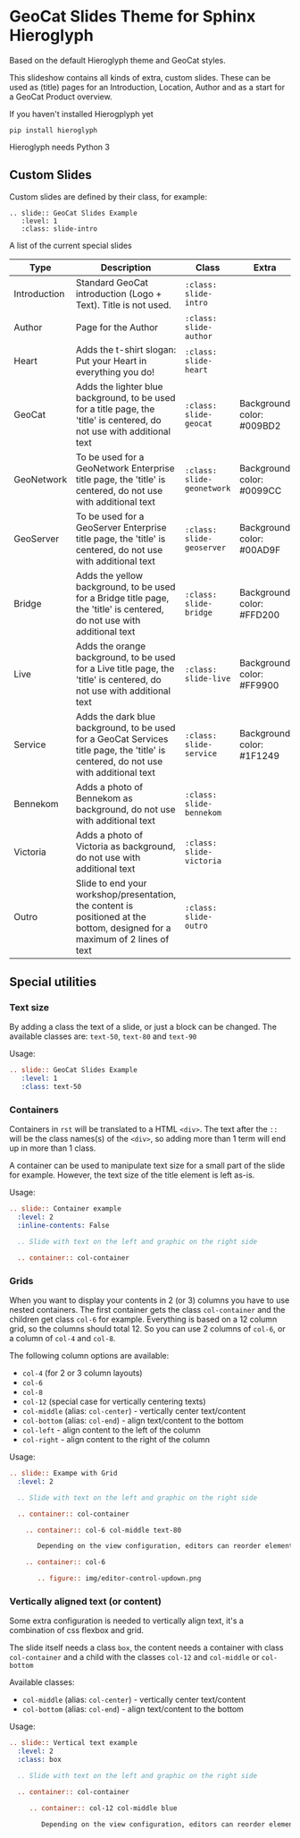 # GeoCat Slides Theme for Sphinx Hieroglyph

Based on the default Hieroglyph theme and GeoCat styles.

This slideshow contains all kinds of extra, custom slides. These can be used as (title) pages for an Introduction, Location, Author and as a start for a GeoCat Product overview.

If you haven't installed Hierogplyph yet

```
pip install hieroglyph
```

Hieroglyph needs Python 3

## Custom Slides

Custom slides are defined by their class, for example:

```
.. slide:: GeoCat Slides Example
   :level: 1
   :class: slide-intro
```   

A list of the current special slides

| Type | Description | Class | Extra |
| ---- | ----------- | ---------------------- | ----- |
| Introduction | Standard GeoCat introduction (Logo + Text). Title is not used. | `:class: slide-intro` | |
| Author | Page for the Author | `:class: slide-author` | |
| Heart | Adds the t-shirt slogan: Put your Heart in everything you do! | `:class: slide-heart` | |
| GeoCat | Adds the lighter blue background, to be used for a title page, the 'title' is centered, do not use with additional text | `:class: slide-geocat` | Background color: #009BD2 |
| GeoNetwork | To be used for a GeoNetwork Enterprise title page, the 'title' is centered, do not use with additional text | `:class: slide-geonetwork` | Background color: #0099CC |
| GeoServer | To be used for a GeoServer Enterprise title page, the 'title' is centered, do not use with additional text | `:class: slide-geoserver` | Background color: #00AD9F |
| Bridge | Adds the yellow background, to be used for a Bridge title page, the 'title' is centered, do not use with additional text | `:class: slide-bridge` | Background color: #FFD200 |
| Live | Adds the orange background, to be used for a Live title page, the 'title' is centered, do not use with additional text | `:class: slide-live` | Background color: #FF9900 |
| Service | Adds the dark blue background, to be used for a GeoCat Services title page, the 'title' is centered, do not use with additional text | `:class: slide-service` | Background color: #1F1249 |
| Bennekom | Adds a photo of Bennekom as background, do not use with additional text | `:class: slide-bennekom` | |
| Victoria | Adds a photo of Victoria as background, do not use with additional text | `:class: slide-victoria` | |
| Outro | Slide to end your workshop/presentation, the content is positioned at the bottom, designed for a maximum of 2 lines of text | `:class: slide-outro` | |

## Special utilities

### Text size

By adding a class the text of a slide, or just a block can be changed. The available classes are: `text-50`, `text-80` and `text-90`

Usage:
```rst
.. slide:: GeoCat Slides Example
   :level: 1
   :class: text-50
```  

### Containers

Containers in `rst` will be translated to a HTML `<div>`. The text after the `::` will be the class names(s) of the `<div>`, so adding more than 1 term will end up in more than 1 class.

A container can be used to manipulate text size for a small part of the slide for example. However, the text size of the title element is left as-is.

Usage:
```rst
.. slide:: Container example
  :level: 2
  :inline-contents: False

  .. Slide with text on the left and graphic on the right side

  .. container:: col-container

```

### Grids

When you want to display your contents in 2 (or 3) columns you have to use nested containers. The first container gets the class `col-container` and the children get class `col-6` for example. 
Everything is based on a 12 column grid, so the columns should total 12. So you can use 2 columns of `col-6`, or a column of `col-4` and `col-8`.

The following column options are available:

* `col-4` (for 2 or 3 column layouts)
* `col-6`
* `col-8`
* `col-12` (special case for vertically centering texts)
* `col-middle` (alias: `col-center`) - vertically center text/content
* `col-bottom` (alias: `col-end`) - align text/content to the bottom
* `col-left` - align content to the left of the column
* `col-right`  - align content to the right of the column

Usage:
```rst
.. slide:: Exampe with Grid
  :level: 2

  .. Slide with text on the left and graphic on the right side

  .. container:: col-container

    .. container:: col-6 col-middle text-80

       Depending on the view configuration, editors can reorder elements using up and down controls.

    .. container:: col-6

       .. figure:: img/editor-control-updown.png
```

### Vertically aligned text (or content)

Some extra configuration is needed to vertically align text, it's a combination of css flexbox and grid.

The slide itself needs a class `box`, the content needs a container with class `col-container` and a child with the classes `col-12` and `col-middle` or `col-bottom`

Available classes:

* `col-middle` (alias: `col-center`) - vertically center text/content
* `col-bottom` (alias: `col-end`) - align text/content to the bottom

Usage:
```rst
.. slide:: Vertical text example
  :level: 2
  :class: box

  .. Slide with text on the left and graphic on the right side

  .. container:: col-container

     .. container:: col-12 col-middle blue

        Depending on the view configuration, editors can reorder elements using up and down controls.
```